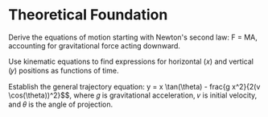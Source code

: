 # Theoretical Foundation
Derive the equations of motion starting with Newton's second law: F = MA, accounting for gravitational force acting downward.

Use kinematic equations to find expressions for horizontal (𝑥) and vertical (𝑦) positions as functions of time.

Establish the general trajectory equation: y = x \tan(\theta) - frac{g x^2}{2(v \cos(\theta))^2}$$, 
  where 𝑔 is gravitational acceleration, 
      𝑣 is initial velocity, and 
      𝜃 is the angle of projection.
